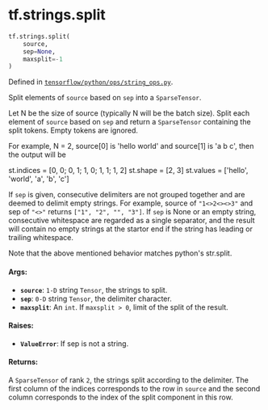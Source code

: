 <div itemscope itemtype="http://developers.google.com/ReferenceObject">
<meta itemprop="name" content="tf.strings.split" />
<meta itemprop="path" content="Stable" />
</div>

# tf.strings.split

``` python
tf.strings.split(
    source,
    sep=None,
    maxsplit=-1
)
```



Defined in [`tensorflow/python/ops/string_ops.py`](https://www.tensorflow.org/code/tensorflow/python/ops/string_ops.py).

Split elements of `source` based on `sep` into a `SparseTensor`.

Let N be the size of source (typically N will be the batch size). Split each
element of `source` based on `sep` and return a `SparseTensor`
containing the split tokens. Empty tokens are ignored.

For example, N = 2, source[0] is 'hello world' and source[1] is 'a b c',
then the output will be

st.indices = [0, 0;
              0, 1;
              1, 0;
              1, 1;
              1, 2]
st.shape = [2, 3]
st.values = ['hello', 'world', 'a', 'b', 'c']

If `sep` is given, consecutive delimiters are not grouped together and are
deemed to delimit empty strings. For example, source of `"1<>2<><>3"` and
sep of `"<>"` returns `["1", "2", "", "3"]`. If `sep` is None or an empty
string, consecutive whitespace are regarded as a single separator, and the
result will contain no empty strings at the startor end if the string has
leading or trailing whitespace.

Note that the above mentioned behavior matches python's str.split.

#### Args:

* <b>`source`</b>: `1-D` string `Tensor`, the strings to split.
* <b>`sep`</b>: `0-D` string `Tensor`, the delimiter character.
* <b>`maxsplit`</b>: An `int`. If `maxsplit > 0`, limit of the split of the result.


#### Raises:

* <b>`ValueError`</b>: If sep is not a string.


#### Returns:

A `SparseTensor` of rank `2`, the strings split according to the delimiter.
The first column of the indices corresponds to the row in `source` and the
second column corresponds to the index of the split component in this row.